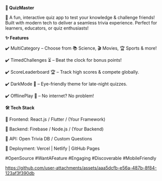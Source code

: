 **🎯 QuizMaster**

📌 A fun, interactive quiz app to test your knowledge & challenge friends!
Built with modern tech to deliver a seamless trivia experience. Perfect for learners, educators, or quiz enthusiasts!

**✨ Features**

✔️ MultiCategory – Choose from 📚 Science, 🎬 Movies, 🏆 Sports & more!

✔️ TimedChallenges ⏳ – Beat the clock for bonus points!

✔️ ScoreLeaderboard 🏆 – Track high scores & compete globally.

✔️ DarkMode 🌙 – Eye-friendly theme for late-night quizzes.

✔️ OfflinePlay 📴 – No internet? No problem!

**🛠️ Tech Stack**

🔹 Frontend: React.js / Flutter / (Your Framework)

🔹 Backend: Firebase / Node.js / (Your Backend)

🔹 API: Open Trivia DB / Custom Questions

🔹 Deployment: Vercel | Netlify | GitHub Pages


 #OpenSource 
 #WantAFeature
 #Engaging 
 #Discoverable
 #MobileFriendly

https://github.com/user-attachments/assets/aaa5dcfb-e56a-487b-8f84-123af3f390db
